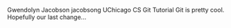 Gwendolyn Jacobson jacobsong
UChicago CS Git Tutorial
Git is pretty cool.
Hopefully our last change...
